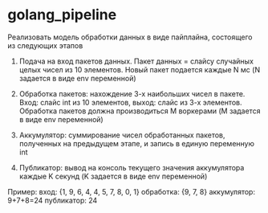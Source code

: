 # golang_pipeline
Реализовать модель обработки данных в виде пайплайна, состоящего из следующих этапов
1. Подача на вход пакетов данных. Пакет данных = слайсу случайных целых чисел из 10 элементов.
Новый пакет подается каждые N мс (N задается в виде env переменной)
2. Обработка пакетов: нахождение 3-х наибольших чисел в пакете.
Вход: слайс int из 10 элементов,
выход: слайс из 3-х элементов.
Обработка пакетов должна производиться M воркерами (M задается в виде env переменной)

3. Аккумулятор: суммирование чисел обработанных пакетов, полученных на предыдущем этапе,
и запись в единую переменную int

4. Публикатор: вывод на консоль текущего значения аккумулятора каждые K секунд (K задается в виде env переменной)

Пример:
вход: {1, 9, 6, 4, 4, 5, 7, 8, 0, 1}
обработка: {9, 7, 8}
аккумулятор: 9+7+8=24
публикатор: 24
